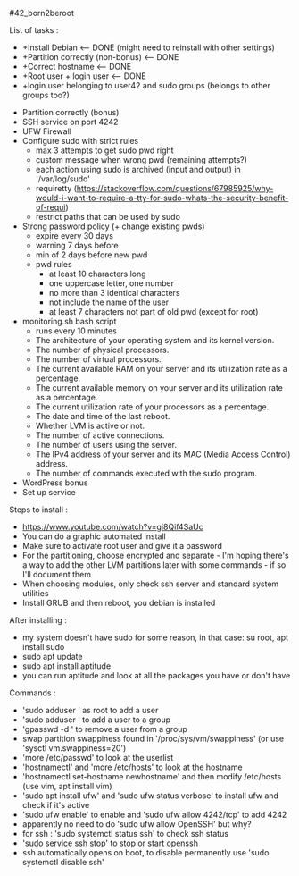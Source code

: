 #42_born2beroot

List of tasks :

+ +Install Debian <-- DONE (might need to reinstall with other settings)
+ +Partition correctly (non-bonus) <-- DONE
+ +Correct hostname <-- DONE
+ +Root user + login user <-- DONE 
+ +login user belonging to user42 and sudo groups (belongs to other groups too?)
- Partition correctly (bonus)
- SSH service on port 4242
- UFW Firewall
- Configure sudo with strict rules
  - max 3 attempts to get sudo pwd right
  - custom message when wrong pwd (remaining attempts?)
  - each action using sudo is archived (input and output) in '/var/log/sudo'
  - requiretty (https://stackoverflow.com/questions/67985925/why-would-i-want-to-require-a-tty-for-sudo-whats-the-security-benefit-of-requi)
  - restrict paths that can be used by sudo
- Strong password policy (+ change existing pwds)
  - expire every 30 days
  - warning 7 days before
  - min of 2 days before new pwd
  - pwd rules
    - at least 10 characters long
    - one uppercase letter, one number
    - no more than 3 identical characters
    - not include the name of the user
    - at least 7 characters not part of old pwd (except for root)
- monitoring.sh bash script
  - runs every 10 minutes
  - The architecture of your operating system and its kernel version.
  - The number of physical processors.
  - The number of virtual processors.
  - The current available RAM on your server and its utilization rate as a percentage.
  - The current available memory on your server and its utilization rate as a percentage.
  - The current utilization rate of your processors as a percentage.
  - The date and time of the last reboot.
  - Whether LVM is active or not.
  - The number of active connections.
  - The number of users using the server.
  - The IPv4 address of your server and its MAC (Media Access Control) address.
  - The number of commands executed with the sudo program.
- WordPress bonus
- Set up service

Steps to install :

- https://www.youtube.com/watch?v=gi8Qif4SaUc
- You can do a graphic automated install
- Make sure to activate root user and give it a password
- For the partitioning, choose encrypted and separate - I'm hoping there's a way to add the other LVM partitions later with some commands - if so I'll document them
- When choosing modules, only check ssh server and standard system utilities
- Install GRUB and then reboot, you debian is installed

After installing :

- my system doesn't have sudo for some reason, in that case: su root, apt install sudo
- sudo apt update
- sudo apt install aptitude
- you can run aptitude and look at all the packages you have or don't have

Commands :

- 'sudo adduser <username>' as root to add a user
- 'sudo adduser <username> <group>' to add a user to a group
- 'gpasswd -d <username> <group>' to remove a user from a group
- swap partition swappiness found in '/proc/sys/vm/swappiness' (or use 'sysctl vm.swappiness=20')
- 'more /etc/passwd' to look at the userlist
- 'hostnamectl' and 'more /etc/hosts' to look at the hostname
- 'hostnamectl set-hostname newhostname' and then modify /etc/hosts (use vim, apt install vim)
- 'sudo apt install ufw' and 'sudo ufw status verbose' to install ufw and check if it's active
- 'sudo ufw enable' to enable and 'sudo ufw allow 4242/tcp' to add 4242
- apparently no need to do 'sudo ufw allow OpenSSH' but why?
- for ssh : 'sudo systemctl status ssh' to check ssh status
- 'sudo service ssh stop' to stop or start openssh
- ssh automatically opens on boot, to disable permanently use 'sudo systemctl disable ssh'
